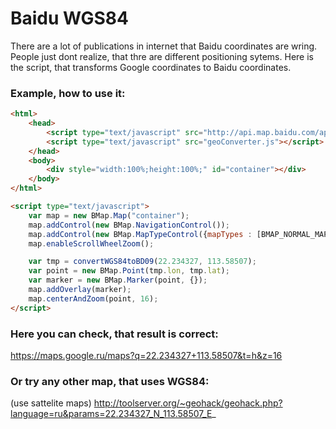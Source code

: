 Baidu WGS84
===========

There are a lot of publications in internet that Baidu coordinates are wring. 
People just dont realize, that thre are different positioning sytems.
Here is the script, that transforms Google coordinates to Baidu coordinates.

### Example, how to use it:
````html
<html>
	<head>
		<script type="text/javascript" src="http://api.map.baidu.com/api?v=1.3"></script>
		<script type="text/javascript" src="geoConverter.js"></script>
	</head>
	<body>
		<div style="width:100%;height:100%;" id="container"></div>
	</body>
</html>

<script type="text/javascript">
	var map = new BMap.Map("container");
	map.addControl(new BMap.NavigationControl());
	map.addControl(new BMap.MapTypeControl({mapTypes : [BMAP_NORMAL_MAP, BMAP_SATELLITE_MAP]}));
	map.enableScrollWheelZoom();

    var tmp = convertWGS84toBD09(22.234327, 113.58507);
    var point = new BMap.Point(tmp.lon, tmp.lat);
	var marker = new BMap.Marker(point, {});
	map.addOverlay(marker);
	map.centerAndZoom(point, 16);
</script>
````
### Here you can check, that result is correct:
https://maps.google.ru/maps?q=22.234327+113.58507&t=h&z=16

### Or try any other map, that uses WGS84:
(use sattelite maps)
http://toolserver.org/~geohack/geohack.php?language=ru&params=22.234327_N_113.58507_E_
